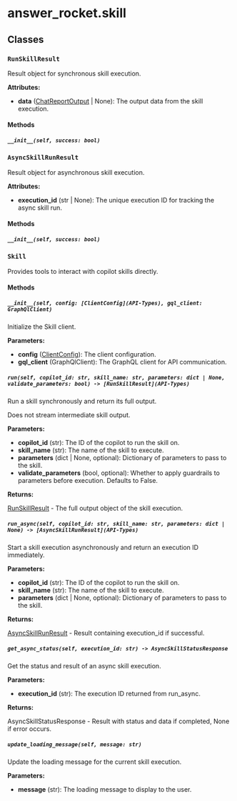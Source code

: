 # answer_rocket.skill

## Classes

### `RunSkillResult`

Result object for synchronous skill execution.


**Attributes:**

- **data** ([ChatReportOutput](API-Types) | None): The output data from the skill execution.

#### Methods

##### `__init__(self, success: bool)`

### `AsyncSkillRunResult`

Result object for asynchronous skill execution.


**Attributes:**

- **execution_id** (str | None): The unique execution ID for tracking the async skill run.

#### Methods

##### `__init__(self, success: bool)`

### `Skill`

Provides tools to interact with copilot skills directly.

#### Methods

##### `__init__(self, config: [ClientConfig](API-Types), gql_client: GraphQlClient)`


Initialize the Skill client.


**Parameters:**

- **config** ([ClientConfig](API-Types)): The client configuration.
- **gql_client** (GraphQlClient): The GraphQL client for API communication.

##### `run(self, copilot_id: str, skill_name: str, parameters: dict | None, validate_parameters: bool) -> [RunSkillResult](API-Types)`


Run a skill synchronously and return its full output.

Does not stream intermediate skill output.


**Parameters:**

- **copilot_id** (str): The ID of the copilot to run the skill on.
- **skill_name** (str): The name of the skill to execute.
- **parameters** (dict | None, optional): Dictionary of parameters to pass to the skill.
- **validate_parameters** (bool, optional): Whether to apply guardrails to parameters before execution. Defaults to False.


**Returns:**

[RunSkillResult](API-Types) - The full output object of the skill execution.

##### `run_async(self, copilot_id: str, skill_name: str, parameters: dict | None) -> [AsyncSkillRunResult](API-Types)`


Start a skill execution asynchronously and return an execution ID immediately.


**Parameters:**

- **copilot_id** (str): The ID of the copilot to run the skill on.
- **skill_name** (str): The name of the skill to execute.
- **parameters** (dict | None, optional): Dictionary of parameters to pass to the skill.


**Returns:**

[AsyncSkillRunResult](API-Types) - Result containing execution_id if successful.

##### `get_async_status(self, execution_id: str) -> AsyncSkillStatusResponse`


Get the status and result of an async skill execution.


**Parameters:**

- **execution_id** (str): The execution ID returned from run_async.


**Returns:**

AsyncSkillStatusResponse - Result with status and data if completed, None if error occurs.

##### `update_loading_message(self, message: str)`


Update the loading message for the current skill execution.


**Parameters:**

- **message** (str): The loading message to display to the user.
